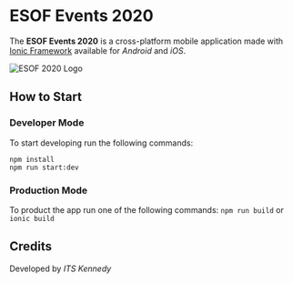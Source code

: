 # ESOF Events 2020

The **ESOF Events 2020** is a cross-platform mobile application made with [Ionic Framework](https://ionicframework.com) available for *Android* and *iOS*. 

![ESOF 2020 Logo](http://www.proesof2020.eu/ProxyVFS.axd/main_logo,image_logo/r15094/Logo-ESOF-x-sito-png?v=8290&ext=.png%20)

## How to Start

### Developer Mode
To start developing run the following commands:
```shell
npm install
npm run start:dev
```

### Production Mode
To product the app run one of the following commands:
`npm run build` or `ionic build`

## Credits
Developed by *ITS Kennedy*
